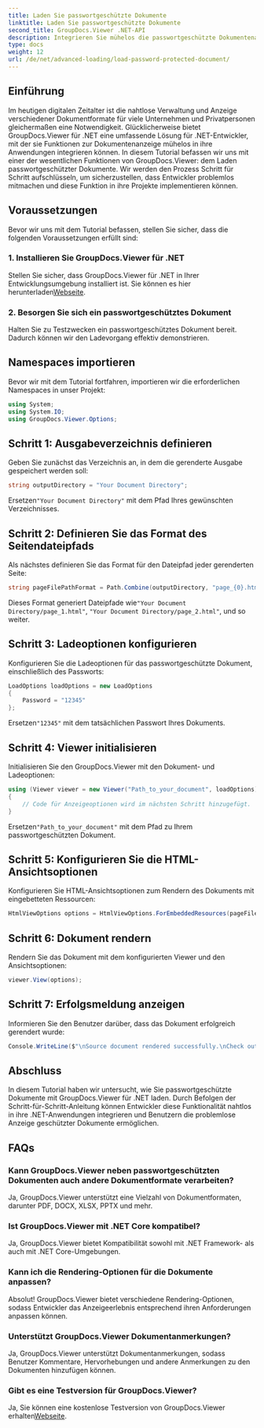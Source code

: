 ```yaml
---
title: Laden Sie passwortgeschützte Dokumente
linktitle: Laden Sie passwortgeschützte Dokumente
second_title: GroupDocs.Viewer .NET-API
description: Integrieren Sie mühelos die passwortgeschützte Dokumentenanzeige in .NET-Anwendungen mit GroupDocs.Viewer für .NET. Folgen Sie unserer Schritt-für-Schritt-Anleitung für eine reibungslose Installation.
type: docs
weight: 12
url: /de/net/advanced-loading/load-password-protected-document/
---
```

## Einführung
Im heutigen digitalen Zeitalter ist die nahtlose Verwaltung und Anzeige verschiedener Dokumentformate für viele Unternehmen und Privatpersonen gleichermaßen eine Notwendigkeit. Glücklicherweise bietet GroupDocs.Viewer für .NET eine umfassende Lösung für .NET-Entwickler, mit der sie Funktionen zur Dokumentenanzeige mühelos in ihre Anwendungen integrieren können. In diesem Tutorial befassen wir uns mit einer der wesentlichen Funktionen von GroupDocs.Viewer: dem Laden passwortgeschützter Dokumente. Wir werden den Prozess Schritt für Schritt aufschlüsseln, um sicherzustellen, dass Entwickler problemlos mitmachen und diese Funktion in ihre Projekte implementieren können.
## Voraussetzungen
Bevor wir uns mit dem Tutorial befassen, stellen Sie sicher, dass die folgenden Voraussetzungen erfüllt sind:
### 1. Installieren Sie GroupDocs.Viewer für .NET
 Stellen Sie sicher, dass GroupDocs.Viewer für .NET in Ihrer Entwicklungsumgebung installiert ist. Sie können es hier herunterladen[Webseite](https://releases.groupdocs.com/viewer/net/).
### 2. Besorgen Sie sich ein passwortgeschütztes Dokument
Halten Sie zu Testzwecken ein passwortgeschütztes Dokument bereit. Dadurch können wir den Ladevorgang effektiv demonstrieren.

## Namespaces importieren
Bevor wir mit dem Tutorial fortfahren, importieren wir die erforderlichen Namespaces in unser Projekt:
```csharp
using System;
using System.IO;
using GroupDocs.Viewer.Options;
```

## Schritt 1: Ausgabeverzeichnis definieren
Geben Sie zunächst das Verzeichnis an, in dem die gerenderte Ausgabe gespeichert werden soll:
```csharp
string outputDirectory = "Your Document Directory";
```
 Ersetzen`"Your Document Directory"` mit dem Pfad Ihres gewünschten Verzeichnisses.
## Schritt 2: Definieren Sie das Format des Seitendateipfads
Als nächstes definieren Sie das Format für den Dateipfad jeder gerenderten Seite:
```csharp
string pageFilePathFormat = Path.Combine(outputDirectory, "page_{0}.html");
```
 Dieses Format generiert Dateipfade wie`"Your Document Directory/page_1.html"`, `"Your Document Directory/page_2.html"`, und so weiter.
## Schritt 3: Ladeoptionen konfigurieren
Konfigurieren Sie die Ladeoptionen für das passwortgeschützte Dokument, einschließlich des Passworts:
```csharp
LoadOptions loadOptions = new LoadOptions
{
    Password = "12345"
};
```
 Ersetzen`"12345"` mit dem tatsächlichen Passwort Ihres Dokuments.
## Schritt 4: Viewer initialisieren
Initialisieren Sie den GroupDocs.Viewer mit den Dokument- und Ladeoptionen:
```csharp
using (Viewer viewer = new Viewer("Path_to_your_document", loadOptions))
{
    // Code für Anzeigeoptionen wird im nächsten Schritt hinzugefügt.
}
```
 Ersetzen`"Path_to_your_document"` mit dem Pfad zu Ihrem passwortgeschützten Dokument.
## Schritt 5: Konfigurieren Sie die HTML-Ansichtsoptionen
Konfigurieren Sie HTML-Ansichtsoptionen zum Rendern des Dokuments mit eingebetteten Ressourcen:
```csharp
HtmlViewOptions options = HtmlViewOptions.ForEmbeddedResources(pageFilePathFormat);
```
## Schritt 6: Dokument rendern
Rendern Sie das Dokument mit dem konfigurierten Viewer und den Ansichtsoptionen:
```csharp
viewer.View(options);
```
## Schritt 7: Erfolgsmeldung anzeigen
Informieren Sie den Benutzer darüber, dass das Dokument erfolgreich gerendert wurde:
```csharp
Console.WriteLine($"\nSource document rendered successfully.\nCheck output in {outputDirectory}.");
```

## Abschluss
In diesem Tutorial haben wir untersucht, wie Sie passwortgeschützte Dokumente mit GroupDocs.Viewer für .NET laden. Durch Befolgen der Schritt-für-Schritt-Anleitung können Entwickler diese Funktionalität nahtlos in ihre .NET-Anwendungen integrieren und Benutzern die problemlose Anzeige geschützter Dokumente ermöglichen.
## FAQs
### Kann GroupDocs.Viewer neben passwortgeschützten Dokumenten auch andere Dokumentformate verarbeiten?
Ja, GroupDocs.Viewer unterstützt eine Vielzahl von Dokumentformaten, darunter PDF, DOCX, XLSX, PPTX und mehr.
### Ist GroupDocs.Viewer mit .NET Core kompatibel?
Ja, GroupDocs.Viewer bietet Kompatibilität sowohl mit .NET Framework- als auch mit .NET Core-Umgebungen.
### Kann ich die Rendering-Optionen für die Dokumente anpassen?
Absolut! GroupDocs.Viewer bietet verschiedene Rendering-Optionen, sodass Entwickler das Anzeigeerlebnis entsprechend ihren Anforderungen anpassen können.
### Unterstützt GroupDocs.Viewer Dokumentanmerkungen?
Ja, GroupDocs.Viewer unterstützt Dokumentanmerkungen, sodass Benutzer Kommentare, Hervorhebungen und andere Anmerkungen zu den Dokumenten hinzufügen können.
### Gibt es eine Testversion für GroupDocs.Viewer?
 Ja, Sie können eine kostenlose Testversion von GroupDocs.Viewer erhalten[Webseite](https://releases.groupdocs.com/).